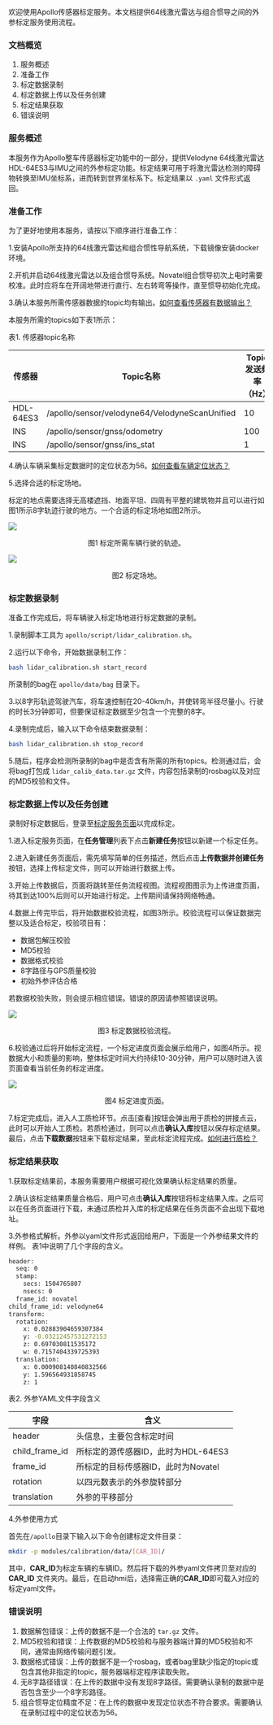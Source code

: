 欢迎使用Apollo传感器标定服务。本文档提供64线激光雷达与组合惯导之间的外参标定服务使用流程。

### 文档概览 

1. 服务概述 
2. 准备工作 
3. 标定数据录制 
4. 标定数据上传以及任务创建 
5. 标定结果获取 
6. 错误说明

### 服务概述

本服务作为Apollo整车传感器标定功能中的一部分，提供Velodyne 64线激光雷达HDL-64ES3与IMU之间的外参标定功能。标定结果可用于将激光雷达检测的障碍物转换至IMU坐标系，进而转到世界坐标系下。标定结果以 `.yaml` 文件形式返回。


### 准备工作 

为了更好地使用本服务，请按以下顺序进行准备工作：
 
1.安装Apollo所支持的64线激光雷达和组合惯性导航系统，下载镜像安装docker环境。

2.开机并启动64线激光雷达以及组合惯导系统。Novatel组合惯导初次上电时需要校准。此时应将车在开阔地带进行直行、左右转弯等操作，直至惯导初始化完成。

3.确认本服务所需传感器数据的topic均有输出。[如何查看传感器有数据输出？](https://github.com/ApolloAuto/apollo/blob/master/docs/quickstart/lidar_calibration/FAQ0_cn.md)

本服务所需的topics如下表1所示： 

表1. 传感器topic名称

传感器 | Topic名称 | Topic发送频率（Hz）
--- | ------- | --- |
HDL-64ES3	| /apollo/sensor/velodyne64/VelodyneScanUnified | 10
INS |	/apollo/sensor/gnss/odometry | 100
INS | /apollo/sensor/gnss/ins_stat	| 1

4.确认车辆采集标定数据时的定位状态为56。[如何查看车辆定位状态？](https://github.com/ApolloAuto/apollo/blob/master/docs/quickstart/lidar_calibration/FAQ1_cn.md)

5.选择合适的标定场地。

标定的地点需要选择无高楼遮挡、地面平坦、四周有平整的建筑物并且可以进行如图1所示8字轨迹行驶的地方。一个合适的标定场地如图2所示。

![](lidar_calibration/images/trajectory.png)
<center>图1 标定所需车辆行驶的轨迹。</center>

![](lidar_calibration/images/field.png)
<center>图2 标定场地。</center>

### 标定数据录制 

准备工作完成后，将车辆驶入标定场地进行标定数据的录制。

1.录制脚本工具为 `apollo/script/lidar_calibration.sh`。

2.运行以下命令，开始数据录制工作：

```bash
bash lidar_calibration.sh start_record
```

所录制的bag在 `apollo/data/bag` 目录下。

3.以8字形轨迹驾驶汽车，将车速控制在20-40km/h，并使转弯半径尽量小。行驶的时长3分钟即可，但要保证标定数据至少包含一个完整的8字。

4.录制完成后，输入以下命令结束数据录制：

```bash
bash lidar_calibration.sh stop_record
```

5.随后，程序会检测所录制的bag中是否含有所需的所有topics。检测通过后，会将bag打包成 `lidar_calib_data.tar.gz` 文件，内容包括录制的rosbag以及对应的MD5校验和文件。

### 标定数据上传以及任务创建 

录制好标定数据后，登录至[标定服务页面](https://console.bce.baidu.com/apollo/calibrator/index/list)以完成标定。

1.进入标定服务页面，在**任务管理**列表下点击**新建任务**按钮以新建一个标定任务。

2.进入新建任务页面后，需先填写简单的任务描述，然后点击**上传数据并创建任务**按钮，选择上传标定文件，则可以开始进行数据上传。

3.开始上传数据后，页面将跳转至任务流程视图。流程视图图示为上传进度页面，待其到达100%后则可以开始进行标定。上传期间请保持网络畅通。

4.数据上传完毕后，将开始数据校验流程，如图3所示。校验流程可以保证数据完整以及适合标定，校验项目有：

* 数据包解压校验
* MD5校验 
* 数据格式校验  
* 8字路径与GPS质量校验 
* 初始外参评估合格
	
若数据校验失败，则会提示相应错误。错误的原因请参照错误说明。

![](lidar_calibration/images/calib_valid_cn.png)
<center>图3 标定数据校验流程。</center>

6.校验通过后将开始标定流程，一个标定进度页面会展示给用户，如图4所示。视数据大小和质量的影响，整体标定时间大约持续10-30分钟，用户可以随时进入该页面查看当前任务的标定进度。

![](lidar_calibration/images/calib_progress_cn.png)
<center>图4 标定进度页面。</center>

7.标定完成后，进入人工质检环节。点击[查看]按钮会弹出用于质检的拼接点云，此时可以开始人工质检。若质检通过，则可以点击**确认入库**按钮以保存标定结果。最后，点击**下载数据**按钮来下载标定结果，至此标定流程完成。[如何进行质检？](https://github.com/ApolloAuto/apollo/blob/master/docs/quickstart/lidar_calibration/FAQ2_cn.md)

### 标定结果获取 

1.获取标定结果前，本服务需要用户根据可视化效果确认标定结果的质量。

2.确认该标定结果质量合格后，用户可点击**确认入库**按钮将标定结果入库。之后可以在任务页面进行下载，未通过质检并入库的标定结果在任务页面不会出现下载地址。

3.外参格式解析。外参以yaml文件形式返回给用户，下面是一个外参结果文件的样例。
表1中说明了几个字段的含义。

```bash
header:
  seq: 0
  stamp:
    secs: 1504765807
    nsecs: 0
  frame_id: novatel
child_frame_id: velodyne64
transform:
  rotation:
    x: 0.02883904659307384
    y: -0.03212457531272153
    z: 0.697030811535172
    w: 0.7157404339725393
  translation:
    x: 0.000908140840832566
    y: 1.596564931858745
    z: 1
```

表2. 外参YAML文件字段含义

字段 | 含义
---- | ----
header	| 头信息，主要包含标定时间
child_frame_id | 所标定的源传感器ID，此时为HDL-64ES3
frame_id | 所标定的目标传感器ID，此时为Novatel
rotation | 以四元数表示的外参旋转部分
translation | 外参的平移部分

4.外参使用方式

首先在`/apollo`目录下输入以下命令创建标定文件目录：

```bash
mkdir -p modules/calibration/data/[CAR_ID]/
```
其中，**CAR\_ID**为标定车辆的车辆ID。然后将下载的外参yaml文件拷贝至对应的**CAR\_ID** 文件夹内。最后，在启动hmi后，选择需正确的**CAR\_ID**即可载入对应的标定yaml文件。

### 错误说明

1. 数据解包错误：上传的数据不是一个合法的 `tar.gz` 文件。
2. MD5校验和错误：上传数据的MD5校验和与服务器端计算的MD5校验和不同，通常由网络传输问题引发。
3. 数据格式错误：上传的数据不是一个rosbag，或者bag里缺少指定的topic或包含其他非指定的topic，服务器端标定程序读取失败。
4. 无8字路径错误：在上传的数据中没有发现8字路径。需要确认录制的数据中是否包含至少一个8字形路径。
5. 组合惯导定位精度不足：在上传的数据中发现定位状态不符合要求。需要确认在录制过程中的定位状态为56。

